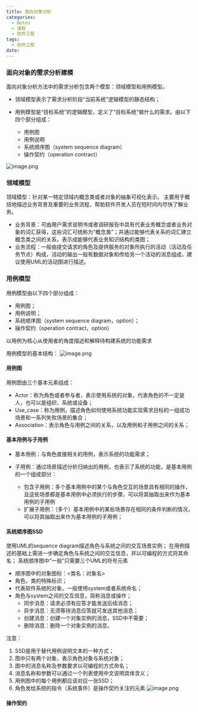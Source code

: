 ```yaml
---
title: 面向对象分析
categories:
  - Notes
  - 课程
  - 软件工程
tags:
  - 软件工程
date:
---
```

### 面向对象的需求分析建模
面向对象分析方法中的需求分析包含两个模型：领域模型和用例模型。

- 领域模型表示了需求分析阶段“当前系统”逻辑模型的静态结构；

- 用例模型是“目标系统”的逻辑模型，定义了“目标系统”做什么的需求。由以下四个部分组成：
	- 用例图
	- 用例说明
	- 系统顺序图（system sequence diagram）
	- 操作契约（operation contract）

![image.png](https://cdn.jsdelivr.net/gh/zhengyangWang1/image@main/img/20231020111522.png)

### 领域模型
领域模型：针对某一特定领域内概念类或者对象的抽象可视化表示。
主要用于概括地描述业务背景及重要的业务流程，帮助软件开发人员在短时间内尽快了解业务。
- 业务背景：可由用户需求说明书或者调研报告中具有代表业务概念或者业务对象的词汇获得，这些词汇可统称为“概念类”；并通过能够代表关系的词汇建立概念类之间的关系，表示成能够代表业务知识结构的类图；
- 业务流程：一般由提交请求的角色及提供服务的对象所执行的活动（活动及任务节点）构成，活动的输出一般有数据对象和传给另一个活动的消息组成，建议使用UML的活动图进行描述。

### 用例模型
用例模型由以下四个部分组成：
- 用例图；
- 用例说明；
- 系统顺序图（system sequence diagram，option）；
- 操作契约（operation contract，option）

以用例为核心从使用者的角度描述和解释待构建系统的功能需求

用例模型的基本结构：
![image.png](https://cdn.jsdelivr.net/gh/zhengyangWang1/image@main/img/20231027105954.png)

#### 用例图
用例图由三个基本元素组成：
- Actor：称为角色或者参与者，表示使用系统的对象，代表角色的不一定是人，也可以是组织、系统或设备；
- Use_case：称为用例，描述角色如何使用系统功能实现需求目标的一组成功场景和一系列失败场景的集合；
- Association：表示角色与用例之间的关系，以及用例和子用例之间的关系；

#### 基本用例与子用例
- 基本用例：与角色直接相关的用例，表示系统的功能需求；

- 子用例：通过场景描述分析归纳出的用例，也表示了系统的功能，是基本用例的一个组成部分：
	- 包含子用例：多个基本用例中的某个与角色交互的场景具有相同的操作，且这些场景都是基本用例中必须执行的步骤，可以将其抽取出来作为基本用例的子用例
	- 扩展子用例：（多个）基本用例中的某些场景存在相同的条件判断的情况，可以将其抽取出来作为基本用例的子用例；

#### 系统顺序图SSD
使用UML的sequence diagram描述角色与系统之间的交互场景实例；
在用例描述的基础上需进一步确定角色与系统之间的交互信息，并以可编程的方式将其命名；
系统顺序图中“一般”只需要三个UML的符号元素
- 顺序图中的对象图标：<类名：对象名>
- 角色，类的特殊标识；
- 代表软件系统的对象，一般使用system或者系统命名；
- 角色与system之间的交互信息，简称消息或操作；
	- 同步消息：请求必须有应答才能发送后续消息；
	- 异步消息：无须等待消息应答就可发送其他消息；
	- 创建消息：创建一个对象实例的消息，SSD中不需要；
	- 删除消息：删除一个对象实例的消息。

注意：
1. SSD是用于替代用例说明文本的一种方式；
2. 图中只有两个对象，表示角色对象与系统对象；
3. 图中的消息名称及参数要求以可编程的方式命名；
4. 消息名称和参数可以通过一个列表使用中文说明具体含义；
5. 用例图中的每个用例都应该对应一张SSD；
6. 角色发给系统的指令（系统事件）是操作契约关注的元素
![image.png](https://cdn.jsdelivr.net/gh/zhengyangWang1/image@main/img/20231027114827.png)


#### 操作契约
